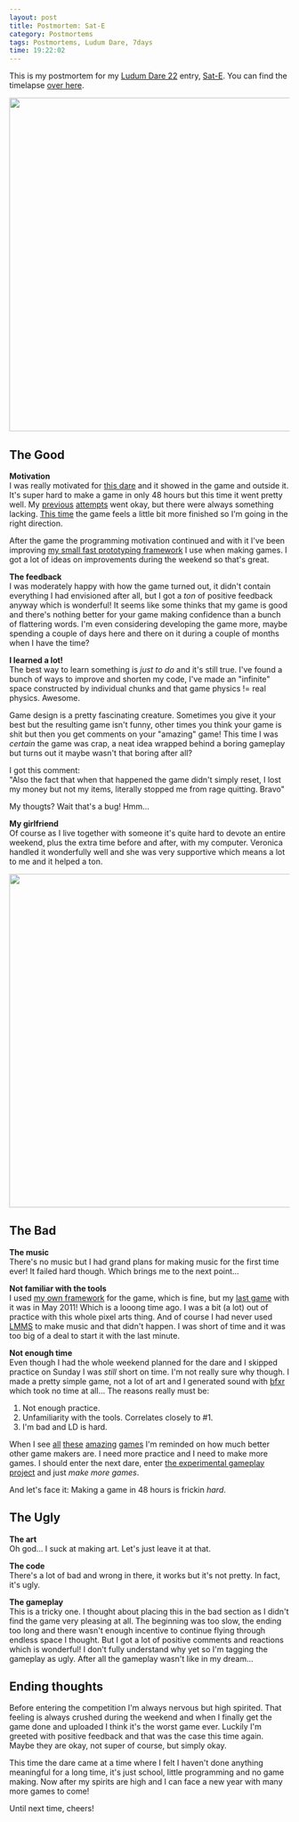 ```yaml
---
layout: post
title: Postmortem: Sat-E
category: Postmortems
tags: Postmortems, Ludum Dare, 7days
time: 19:22:02
---
```

This is my postmortem for my [Ludum Dare 22](http://www.ludumdare.com/compo/ludum-dare-22/?action=preview) entry, [Sat-E](http://www.ludumdare.com/compo/ludum-dare-22/?action=preview&uid=1895). You can find the timelapse [over here](http://www.ludumdare.com/compo/2011/12/19/sat-e-timelapse).

<img src="/media/images/ld22-lone.png" width="600"/>

## The Good

**Motivation**  
I was really motivated for [this dare](http://www.ludumdare.com/compo/ludum-dare-22/?action=preview) and it showed in the game and outside it. It's super hard to make a game in only 48 hours but this time it went pretty well. My [previous](/games/my_minions) [attempts](/games/beebop_the_island_hopper) went okay, but there were always something lacking. [This time](/games/sat-e) the game feels a little bit more finished so I'm going in the right direction.

After the game the programming motivation continued and with it I've been improving [my small fast prototyping framework](https://github.com/treeman/7days) I use when making games. I got a lot of ideas on improvements during the weekend so that's great.

**The feedback**  
I was moderately happy with how the game turned out, it didn't contain everything I had envisioned after all, but I got a *ton* of positive feedback anyway which is wonderful! It seems like some thinks that my game is good and there's nothing better for your game making confidence than a bunch of flattering words. I'm even considering developing the game more, maybe spending a couple of days here and there on it during a couple of months when I have the time?

**I learned a lot!**  
The best way to learn something is *just to do* and it's still true. I've found a bunch of ways to improve and shorten my code, I've made an "infinite" space constructed by individual chunks and that game physics != real physics. Awesome.

Game design is a pretty fascinating creature. Sometimes you give it your best but the resulting game isn't funny, other times you think your game is shit but then you get comments on your "amazing" game! This time I was *certain* the game was crap, a neat idea wrapped behind a boring gameplay but turns out it maybe wasn't that boring after all?

I got this comment:  
"Also the fact that when that happened the game didn't simply reset, I lost my money but not my items, 
literally stopped me from rage quitting. Bravo"

My thougts? Wait that's a bug! Hmm...

**My girlfriend**  
Of course as I live together with someone it's quite hard to devote an entire weekend, plus the extra time before and after, with my computer. Veronica handled it wonderfully well and she was very supportive which means a lot to me and it helped a ton.

<img src="/media/images/ld22-lots.png" width="600" />

## The Bad 

**The music**  
There's no music but I had grand plans for making music for the first time ever! It failed hard though. Which brings me to the next point...

**Not familiar with the tools**  
I used [my own framework](https://github.com/treeman/7days) for the game, which is fine, but my [last game](/games/my_minions) with it was in May 2011! Which is a looong time ago. I was a bit (a lot) out of practice with this whole pixel arts thing. And of course I had never used [LMMS](http://lmms.sourceforge.net/) to make music and that didn't happen. I was short of time and it was too big of a deal to start it with the last minute.

**Not enough time**  
Even though I had the whole weekend planned for the dare and I skipped practice on Sunday I was *still* short on time. I'm not really sure why though. I made a pretty simple game, not a lot of art and I generated sound with [bfxr](http://www.bfxr.net/) which took no time at all... The reasons really must be:

1. Not enough practice.
2. Unfamiliarity with the tools. Correlates closely to #1.
3. I'm bad and LD is hard.

When I see [all](http://www.ludumdare.com/compo/ludum-dare-22/?action=preview) [these](http://www.ludumdare.com/compo/ludum-dare-22/?action=preview&uid=8158) [amazing](http://www.ludumdare.com/compo/ludum-dare-22/?action=preview&uid=2982) [games](http://www.ludumdare.com/compo/ludum-dare-22/?action=preview&uid=527) I'm reminded on how much better other game makers are. I need more practice and I need to make more games. I should enter the next dare, enter [the experimental gameplay project](http://experimentalgameplay.com/) and just *make more games*.

And let's face it: Making a game in 48 hours is frickin *hard*.

## The Ugly

**The art**  
Oh god... I suck at making art. Let's just leave it at that.

**The code**  
There's a lot of bad and wrong in there, it works but it's not pretty. In fact, it's ugly.

**The gameplay**  
This is a tricky one. I thought about placing this in the bad section as I didn't find the game very pleasing at all. The beginning was too slow, the ending too long and there wasn't enough incentive to continue flying through endless space I thought. But I got a lot of positive comments and reactions which is wonderful! I don't fully understand why yet so I'm tagging the gameplay as ugly. After all the gameplay wasn't like in my dream...

## Ending thoughts
Before entering the competition I'm always nervous but high spirited. That feeling is always crushed during the weekend and when I finally get the game done and uploaded I think it's the worst game ever. Luckily I'm greeted with positive feedback and that was the case this time again. Maybe they are okay, not super of course, but simply okay.

This time the dare came at a time where I felt I haven't done anything meaningful for a long time, it's just school, little programming and no game making. Now after my spirits are high and I can face a new year with many more games to come!

Until next time, cheers!


